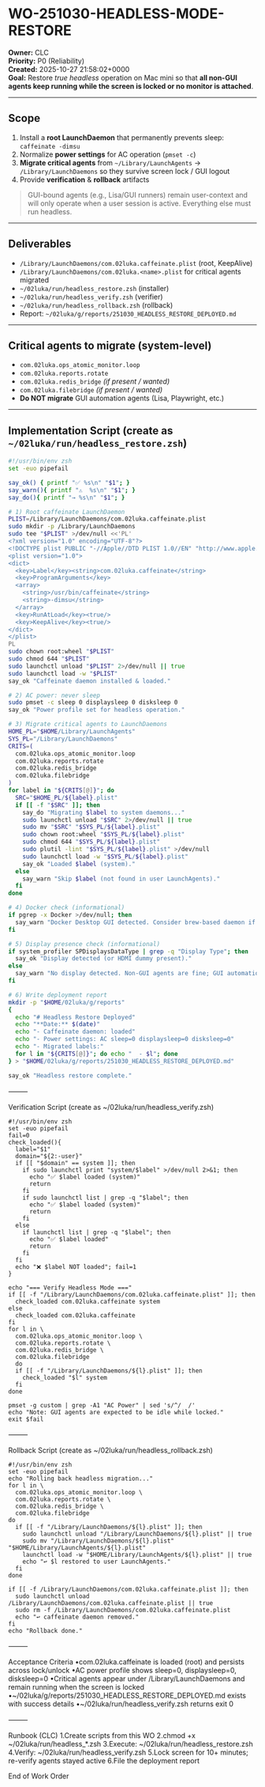 # WO-251030-HEADLESS-MODE-RESTORE

**Owner:** CLC  
**Priority:** P0 (Reliability)  
**Created:** 2025-10-27 21:58:02+0000  
**Goal:** Restore *true headless* operation on Mac mini so that **all non-GUI agents keep running while the screen is locked or no monitor is attached**.

---

## Scope

1) Install a **root LaunchDaemon** that permanently prevents sleep: `caffeinate -dimsu`  
2) Normalize **power settings** for AC operation (`pmset -c`)  
3) **Migrate critical agents** from `~/Library/LaunchAgents` → `/Library/LaunchDaemons` so they survive screen lock / GUI logout  
4) Provide **verification** & **rollback** artifacts

> GUI-bound agents (e.g., Lisa/GUI runners) remain user-context and will only operate when a user session is active. Everything else must run headless.

---

## Deliverables

- `/Library/LaunchDaemons/com.02luka.caffeinate.plist` (root, KeepAlive)  
- `/Library/LaunchDaemons/com.02luka.<name>.plist` for critical agents migrated  
- `~/02luka/run/headless_restore.zsh` (installer)  
- `~/02luka/run/headless_verify.zsh` (verifier)  
- `~/02luka/run/headless_rollback.zsh` (rollback)  
- Report: `~/02luka/g/reports/251030_HEADLESS_RESTORE_DEPLOYED.md`

---

## Critical agents to migrate (system-level)

- `com.02luka.ops_atomic_monitor.loop`
- `com.02luka.reports.rotate`
- `com.02luka.redis_bridge`          *(if present / wanted)*
- `com.02luka.filebridge`            *(if present / wanted)*
- **Do NOT migrate** GUI automation agents (Lisa, Playwright, etc.)

---

## Implementation Script (create as `~/02luka/run/headless_restore.zsh`)

```zsh
#!/usr/bin/env zsh
set -euo pipefail

say_ok() { printf "✅ %s\n" "$1"; }
say_warn(){ printf "⚠️  %s\n" "$1"; }
say_do(){ printf "→ %s\n" "$1"; }

# 1) Root caffeinate LaunchDaemon
PLIST=/Library/LaunchDaemons/com.02luka.caffeinate.plist
sudo mkdir -p /Library/LaunchDaemons
sudo tee "$PLIST" >/dev/null <<'PL'
<?xml version="1.0" encoding="UTF-8"?>
<!DOCTYPE plist PUBLIC "-//Apple//DTD PLIST 1.0//EN" "http://www.apple.com/DTDs/PropertyList-1.0.dtd">
<plist version="1.0">
<dict>
  <key>Label</key><string>com.02luka.caffeinate</string>
  <key>ProgramArguments</key>
  <array>
    <string>/usr/bin/caffeinate</string>
    <string>-dimsu</string>
  </array>
  <key>RunAtLoad</key><true/>
  <key>KeepAlive</key><true/>
</dict>
</plist>
PL
sudo chown root:wheel "$PLIST"
sudo chmod 644 "$PLIST"
sudo launchctl unload "$PLIST" 2>/dev/null || true
sudo launchctl load -w "$PLIST"
say_ok "Caffeinate daemon installed & loaded."

# 2) AC power: never sleep
sudo pmset -c sleep 0 displaysleep 0 disksleep 0
say_ok "Power profile set for headless operation."

# 3) Migrate critical agents to LaunchDaemons
HOME_PL="$HOME/Library/LaunchAgents"
SYS_PL="/Library/LaunchDaemons"
CRITS=(
  com.02luka.ops_atomic_monitor.loop
  com.02luka.reports.rotate
  com.02luka.redis_bridge
  com.02luka.filebridge
)
for label in "${CRITS[@]}"; do
  SRC="$HOME_PL/${label}.plist"
  if [[ -f "$SRC" ]]; then
    say_do "Migrating $label to system daemons..."
    sudo launchctl unload "$SRC" 2>/dev/null || true
    sudo mv "$SRC" "$SYS_PL/${label}.plist"
    sudo chown root:wheel "$SYS_PL/${label}.plist"
    sudo chmod 644 "$SYS_PL/${label}.plist"
    sudo plutil -lint "$SYS_PL/${label}.plist" >/dev/null
    sudo launchctl load -w "$SYS_PL/${label}.plist"
    say_ok "Loaded $label (system)."
  else
    say_warn "Skip $label (not found in user LaunchAgents)."
  fi
done

# 4) Docker check (informational)
if pgrep -x Docker >/dev/null; then
  say_warn "Docker Desktop GUI detected. Consider brew-based daemon if you want pure headless."
fi

# 5) Display presence check (informational)
if system_profiler SPDisplaysDataType | grep -q "Display Type"; then
  say_ok "Display detected (or HDMI dummy present)."
else
  say_warn "No display detected. Non-GUI agents are fine; GUI automation will pause when locked."
fi

# 6) Write deployment report
mkdir -p "$HOME/02luka/g/reports"
{
  echo "# Headless Restore Deployed"
  echo "**Date:** $(date)"
  echo "- Caffeinate daemon: loaded"
  echo "- Power settings: AC sleep=0 displaysleep=0 disksleep=0"
  echo "- Migrated labels:"
  for l in "${CRITS[@]}"; do echo "  - $l"; done
} > "$HOME/02luka/g/reports/251030_HEADLESS_RESTORE_DEPLOYED.md"

say_ok "Headless restore complete."
```

⸻

Verification Script (create as ~/02luka/run/headless_verify.zsh)

```
#!/usr/bin/env zsh
set -euo pipefail
fail=0
check_loaded(){
  label="$1"
  domain="${2:-user}"
  if [[ "$domain" == system ]]; then
    if sudo launchctl print "system/$label" >/dev/null 2>&1; then
      echo "✅ $label loaded (system)"
      return
    fi
    if sudo launchctl list | grep -q "$label"; then
      echo "✅ $label loaded (system)"
      return
    fi
  else
    if launchctl list | grep -q "$label"; then
      echo "✅ $label loaded"
      return
    fi
  fi
  echo "❌ $label NOT loaded"; fail=1
}

echo "=== Verify Headless Mode ==="
if [[ -f "/Library/LaunchDaemons/com.02luka.caffeinate.plist" ]]; then
  check_loaded com.02luka.caffeinate system
else
  check_loaded com.02luka.caffeinate
fi
for l in \
  com.02luka.ops_atomic_monitor.loop \
  com.02luka.reports.rotate \
  com.02luka.redis_bridge \
  com.02luka.filebridge
  do
  if [[ -f "/Library/LaunchDaemons/${l}.plist" ]]; then
    check_loaded "$l" system
  fi
done

pmset -g custom | grep -A1 "AC Power" | sed 's/^/  /'
echo "Note: GUI agents are expected to be idle while locked."
exit $fail
```

⸻

Rollback Script (create as ~/02luka/run/headless_rollback.zsh)

```
#!/usr/bin/env zsh
set -euo pipefail
echo "Rolling back headless migration..."
for l in \
  com.02luka.ops_atomic_monitor.loop \
  com.02luka.reports.rotate \
  com.02luka.redis_bridge \
  com.02luka.filebridge
do
  if [[ -f "/Library/LaunchDaemons/${l}.plist" ]]; then
    sudo launchctl unload "/Library/LaunchDaemons/${l}.plist" || true
    sudo mv "/Library/LaunchDaemons/${l}.plist" "$HOME/Library/LaunchAgents/${l}.plist"
    launchctl load -w "$HOME/Library/LaunchAgents/${l}.plist" || true
    echo "↩︎ $l restored to user LaunchAgents."
  fi
done

if [[ -f /Library/LaunchDaemons/com.02luka.caffeinate.plist ]]; then
  sudo launchctl unload /Library/LaunchDaemons/com.02luka.caffeinate.plist || true
  sudo rm -f /Library/LaunchDaemons/com.02luka.caffeinate.plist
  echo "↩︎ caffeinate daemon removed."
fi
echo "Rollback done."
```

⸻

Acceptance Criteria
•com.02luka.caffeinate is loaded (root) and persists across lock/unlock
•AC power profile shows sleep=0, displaysleep=0, disksleep=0
•Critical agents appear under /Library/LaunchDaemons and remain running when the screen is locked
•~/02luka/g/reports/251030_HEADLESS_RESTORE_DEPLOYED.md exists with success details
•~/02luka/run/headless_verify.zsh returns exit 0

⸻

Runbook (CLC)
1.Create scripts from this WO
2.chmod +x ~/02luka/run/headless_*.zsh
3.Execute: ~/02luka/run/headless_restore.zsh
4.Verify:  ~/02luka/run/headless_verify.zsh
5.Lock screen for 10+ minutes; re-verify agents stayed active
6.File the deployment report

End of Work Order
